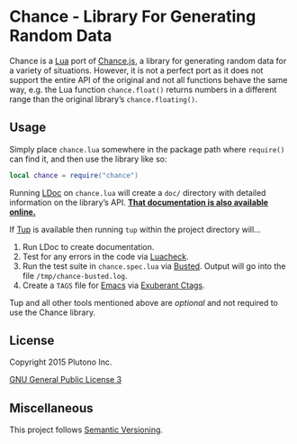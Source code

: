 Chance - Library For Generating Random Data
===========================================

Chance is a [Lua][] port of [Chance.js][], a library for generating
random data for a variety of situations.  However, it is not a perfect
port as it does not support the entire API of the original and not all
functions behave the same way, e.g. the Lua function `chance.float()`
returns numbers in a different range than the original library’s
`chance.floating()`.


Usage
-----

Simply place `chance.lua` somewhere in the package path where
`require()` can find it, and then use the library like so:

```lua
local chance = require("chance")
```

Running [LDoc][] on `chance.lua` will create a `doc/` directory with
detailed information on the library’s API.
**[That documentation is also available online.][gh-pages]**

If [Tup][] is available then running `tup` within the project
directory will…

1. Run LDoc to create documentation.
2. Test for any errors in the code via [Luacheck][].
3. Run the test suite in `chance.spec.lua` via [Busted][].  Output
   will go into the file `/tmp/chance-busted.log`.
4. Create a `TAGS` file for [Emacs][] via [Exuberant Ctags][ctags].

Tup and all other tools mentioned above are *optional* and not
required to use the Chance library.


License
-------

Copyright 2015 Plutono Inc.

[GNU General Public License 3](./LICENSE)


Miscellaneous
-------------

This project follows [Semantic Versioning](http://semver.org/).



[Lua]: http://lua.org/ "Lua Programming Language"
[Chance.js]: http://chancejs.com/ "Chance JavaScript Library"
[LDoc]: http://stevedonovan.github.io/ldoc/ "Lua Documentation Generator"
[Tup]: http://gittup.org/tup/ "Tup Build System"
[Luacheck]: https://github.com/mpeterv/luacheck "Static Analysis and Lint Tool for Lua"
[ctags]: http://ctags.sourceforge.net/
[Emacs]: https://www.gnu.org/software/emacs/
[Busted]: http://olivinelabs.com/busted/ "Lua Unit Testing Tool"
[gh-pages]: https://ejmr.github.io/chance.lua
